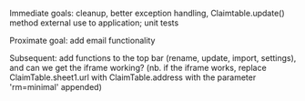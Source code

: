 Immediate goals: cleanup, better exception handling, Claimtable.update() method external use to application; unit tests

Proximate goal: add email functionality

Subsequent: add functions to the top bar (rename, update, import, settings), and can we get the iframe working?
(nb. if the iframe works, replace ClaimTable.sheet1.url with ClaimTable.address with the parameter 'rm=minimal' appended)
